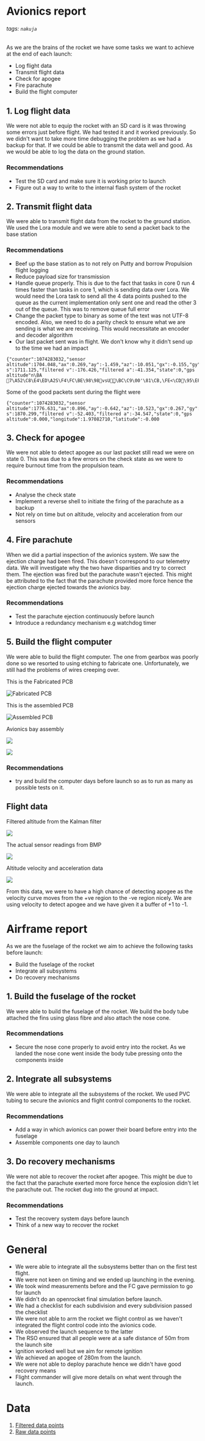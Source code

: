 # Avionics report

###### tags: `nakuja`

As we are the brains of the rocket we have some tasks we want to achieve at the end of each launch:

- Log flight data
- Transmit flight data
- Check for apogee
- Fire parachute
- Build the flight computer

## 1. Log flight data

We were not able to equip the rocket with an SD card is it was throwing some errors just before flight. We had tested it and it worked previously. So we didn't want to take more time debugging the problem as we had a backup for that. If we could be able to transmit the data well and good. As we would be able to log the data on the ground station.

### Recommendations

- Test the SD card and make sure it is working prior to launch
- Figure out a way to write to the internal flash system of the rocket

## 2. Transmit flight data
We were able to transmit flight data from the rocket to the ground station. We used the Lora module and we were able to send a packet back to the base station

### Recommendations
- Beef up the base station as to not rely on Putty and borrow Propulsion flight logging
- Reduce payload size for transmission
- Handle queue properly. This is due to the fact that tasks in core 0 run 4 times faster than tasks in core 1, which is sending data over Lora. We would need the Lora task to send all the 4 data points pushed to the queue as the current implementation only sent one and read the other 3 out of the queue. This was to remove queue full error
- Change the packet type to binary as some of the text was not UTF-8 encoded. Also, we need to do a parity check to ensure what we are sending is what we are receiving. This would necessitate an encoder and decoder algorithm
- Our last packet sent was in flight. We don't know why it didn't send up to the time we had an impact

```json=
{"counter":1074283032,"sensor altitude":1704.048,"ax":0.269,"ay":-1.459,"az":-10.051,"gx":-0.155,"gy":-5.172,"gz":-0.117,"filtered s":1711.125,"filtered v":-176.426,"filtered a":-41.354,"state":0,"gps altitude"n\BA
7\A52\C8\E4\ED\A2S\F4\FC\BE\98\98vsU̬\BC\C9\00'\81\CB,\FE<\CD\95\EF\AA\iü
```

Some of the good packets sent during the flight were

```json=
{"counter":1074283032,"sensor altitude":1776.631,"ax":0.896,"ay":-0.642,"az":-10.523,"gx":0.267,"gy":-2.070,"gz":-0.320,"filtered s":1870.299,"filtered v":-52.403,"filtered a":-34.547,"state":0,"gps altitude":0.000,"longitude":1.97082710,"latitude":-0.000
```

## 3. Check for apogee
We were not able to detect apogee as our last packet still read we were on state 0. This was due to a few errors on the check state as we were to require burnout time from the propulsion team.

### Recommendations
- Analyse the check state
- Implement a reverse shell to initiate the firing of the parachute as a backup
- Not rely on time but on altitude, velocity and acceleration from our sensors

## 4. Fire parachute
When we did a partial inspection of the avionics system. We saw the ejection charge had been fired. This doesn't correspond to our telemetry data. We will investigate why the two have disparities and try to correct them. The ejection was fired but the parachute wasn't ejected. This might be attributed to the fact that the parachute provided more force hence the ejection charge ejected towards the avionics bay.

### Recommendations
- Test the parachute ejection continuously before launch
- Introduce a redundancy mechanism e.g watchdog timer

## 5. Build the flight computer

We were able to build the flight computer. The one from gearbox was poorly done so we resorted to using etching to fabricate one. Unfortunately, we still had the problems of wires creeping over.

This is the Fabricated PCB

![Fabricated PCB](https://i.imgur.com/IVscvDK.jpg)

This is the assembled PCB

![Assembled PCB](https://i.imgur.com/LNHA1Go.jpg)

Avionics bay assembly

![](https://i.imgur.com/VRjKpRa.jpg)


![](https://i.imgur.com/icKEORD.jpg)


### Recommendations
- try and build the computer days before launch so as to run as many as possible tests on it.

## Flight data

Filtered altitude from the Kalman filter

![](https://i.imgur.com/IlxjAiW.png)

The actual sensor readings from BMP

![](https://i.imgur.com/MRMH8wW.png)

Altitude velocity and acceleration data

![](https://i.imgur.com/Eeey2TT.png)

From this data, we were to have a high chance of detecting apogee as the velocity curve moves from the +ve region to the -ve region nicely. We are using velocity to detect apogee and we have given it a buffer of +1 to -1.

# Airframe report

As we are the fuselage of the rocket we aim to achieve the following tasks before launch:

- Build the fuselage of the rocket
- Integrate all subsystems
- Do recovery mechanisms

## 1. Build the fuselage of the rocket
We were able to build the fuselage of the rocket. We build the body tube attached the fins using glass fibre and also attach the nose cone.

### Recommendations
- Secure the nose cone properly to avoid entry into the rocket. As we landed the nose cone went inside the body tube pressing onto the components inside

## 2. Integrate all subsystems

We were able to integrate all the subsystems of the rocket. We used PVC tubing to secure the avionics and flight control components to the rocket. 

### Recommendations
- Add a way in which avionics can power their board before entry into the fuselage
- Assemble components one day to launch

## 3. Do recovery mechanisms

We were not able to recover the rocket after apogee. This might be due to the fact that the parachute exerted more force hence the explosion didn't let the parachute out. The rocket dug into the ground at impact.

### Recommendations
- Test the recovery system days before launch
- Think of a new way to recover the rocket


# General

- We were able to integrate all the subsystems better than on the first test flight.
- We were not keen on timing and we ended up launching in the evening.
- We took wind measurements before and the FC gave permission to go for launch
- We didn't do an openrocket final simulation before launch.
- We had a checklist for each subdivision and every subdivision passed the checklist
- We were not able to arm the rocket we flight control as we haven't integrated the flight control code into the avionics code.
- We observed the launch sequence to the latter
- The RSO ensured that all people were at a safe distance of 50m from the launch site
- Ignition worked well but we aim for remote ignition
- We achieved an apogee of 280m from the launch.
- We were not able to deploy parachute hence we didn't have good recovery means
- Flight commander will give more details on what went through the launch.


# Data

1. [Filtered data points](https://github.com/nakujaproject/N2flightreport/blob/main/Testflight2/filtered_data.csv)
2. [Raw data points](https://github.com/nakujaproject/N2flightreport/blob/main/Testflight2/rawdata.log)
